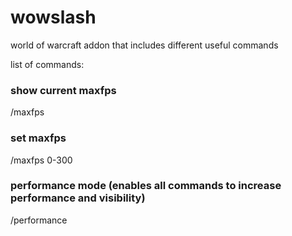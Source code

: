 # wowslash

world of warcraft addon that includes different useful commands

list of commands:

### show current maxfps
/maxfps 

### set maxfps
/maxfps 0-300

### performance mode (enables all commands to increase performance and visibility)

/performance